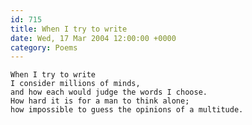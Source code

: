 ```yaml
---
id: 715
title: When I try to write
date: Wed, 17 Mar 2004 12:00:00 +0000
category: Poems
---
```


    When I try to write  
    I consider millions of minds,  
    and how each would judge the words I choose.  
    How hard it is for a man to think alone;  
    how impossible to guess the opinions of a multitude.


